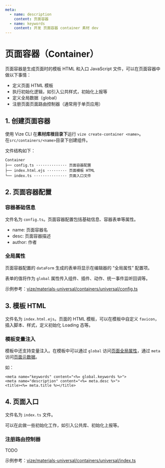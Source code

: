 ```yaml
---
meta:
  - name: description
    content: 页面容器
  - name: keywords
    content: 开发 页面容器 container 素材 dev
---
```


# 页面容器（Container）

页面容器是生成页面时的模板 HTML 和入口 JavaScript 文件，可以在页面容器中做以下事情：

- 定义页面 HTML 模板
- 执行初始化逻辑，如引入公共样式，初始化上报等
- 定义全局数据（global）
- 注册页面页面路由控制器（通常用于单页应用）

## 1. 创建页面容器

使用 Vize CLI 在**素材库根目录下**运行 `vize create-container <name>`。  
在`src/containers/<name>`目录下创建组件。

文件结构如下：

```
Container
├── config.ts ·············· 页面容器配置
├── index.html.ejs ········· 页面模板 HTML
└── index.ts ··············· 页面入口文件
```

## 2. 页面容器配置

### 容器基础信息

文件名为 `config.ts`。页面容器配置包括基础信息、容器表单等属性。

- name: 页面容器名
- desc: 页面容器描述
- author: 作者

### 全局属性

页面容器配置的 `dataForm` 生成的表单将显示在编辑器的 “全局属性” 配置项。

表单的值将作为 `global` 属性传入组件、插件、动作、统一事件监听回调等。

示例参考：[vize/materials-universal/containers/universal/config.ts](https://github.com/vize-team/vize/blob/master/packages/materials-universal/src/containers/universal/config.ts)

## 3. 模板 HTML

文件名为 `index.html.ejs`。页面的 HTML 模板，可以在模板中自定义 `favicon`，插入脚本、样式，定义初始化 Loading 态等。

### 模板变量注入

模板中还支持变量注入。在模板中可以通过 `global` 访问[页面全局属性](/dev/container/#页面全局属性)，通过 `meta` 访问[页面元数据](/dev-meta/)。

如：

```ejs
<meta name="keywords" content="<%= global.keywords %>">
<meta name="description" content="<%= meta.desc %>">
<title><%= meta.title %></title>
```

## 4. 页面入口

文件名为 `index.ts` 文件。

可以在此做一些初始化工作，如引入公共库、初始化上报等。

### 注册路由控制器

TODO

示例参考：[vize/materials-universal/containers/universal/index.ts](https://github.com/vize-team/vize/blob/master/packages/materials-universal/src/containers/universal/index.ts)
